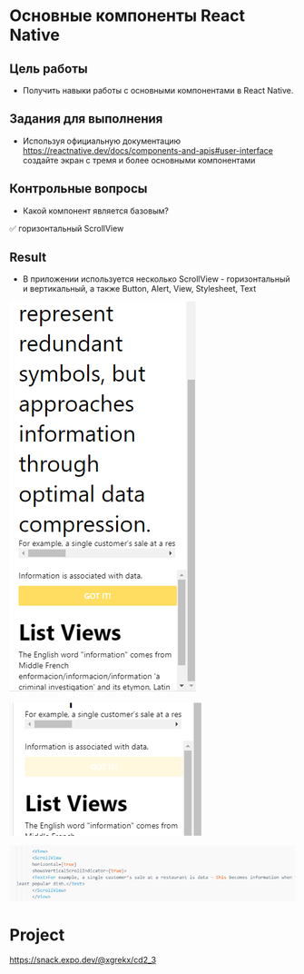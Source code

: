 # Основные компоненты React Native

## Цель работы

- Получить навыки работы с основными компонентами в React Native.

## Задания для выполнения

-	Используя официальную документацию https://reactnative.dev/docs/components-and-apis#user-interface создайте экран с тремя и более основными компонентами

## Контрольные вопросы

- Какой компонент является базовым?

:white_check_mark: горизонтальный ScrollView

## Result

- В приложении используется несколько ScrollView - горизонтальный и вертикальный, а также Button, Alert, View, Stylesheet, Text

![image](work_1.png)

![image](work_2.png)

![image](code_ex.png)

# Project

https://snack.expo.dev/@xgrekx/cd2_3
